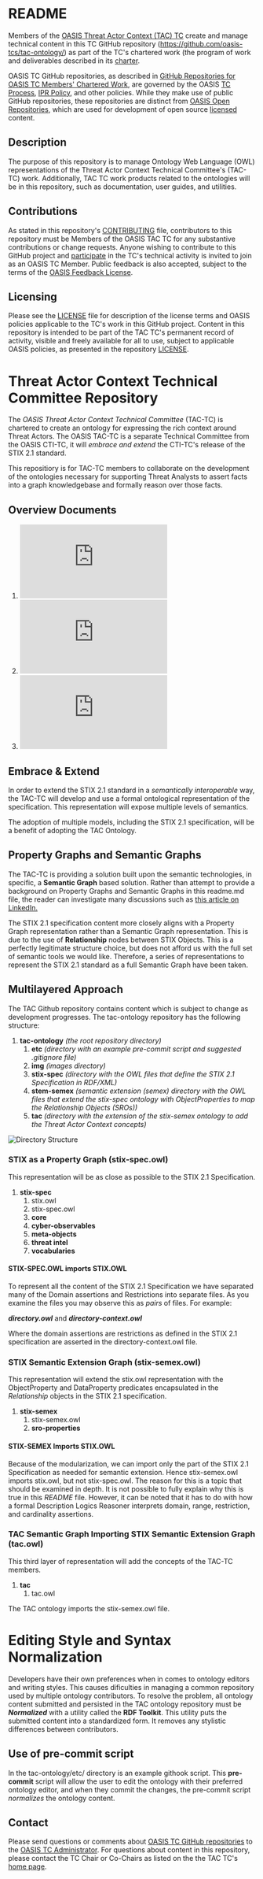 # README

Members of the [OASIS Threat Actor Context (TAC) TC](https://www.oasis-open.org/committees/tac/) create and manage technical content in this TC GitHub repository (https://github.com/oasis-tcs/tac-ontology/) as part of the TC's chartered work (the program of work and deliverables described in its [charter](https://www.oasis-open.org/committees/tac/charter.php).

OASIS TC GitHub repositories, as described in [GitHub Repositories for OASIS TC Members' Chartered Work](https://www.oasis-open.org/resources/tcadmin/github-repositories-for-oasis-tc-members-chartered-work), are governed by the OASIS [TC Process](https://www.oasis-open.org/policies-guidelines/tc-process), [IPR Policy](https://www.oasis-open.org/policies-guidelines/ipr), and other policies. While they make use of public GitHub repositories, these repositories are distinct from [OASIS Open Repositories](https://www.oasis-open.org/resources/open-repositories), which are used for development of open source [licensed](https://www.oasis-open.org/resources/open-repositories/licenses) content.

## Description

The purpose of this repository is to manage Ontology Web Language (OWL) representations of the Threat Actor Context Technical Committee's (TAC-TC) work.
Additionally, TAC TC work products related to the ontologies will be in this
repository, such as documentation, user guides, and utilities.

## Contributions

As stated in this repository's [CONTRIBUTING](https://github.com/oasis-tcs/tac-ontology/blob/master/CONTRIBUTING.md) file, contributors to this repository must be Members of the OASIS TAC TC for any substantive contributions or change requests. Anyone wishing to contribute to this GitHub project and [participate](https://www.oasis-open.org/join/participation-instructions) in the TC's technical activity is invited to join as an OASIS TC Member. Public feedback is also accepted, subject to the terms of the [OASIS Feedback License](https://www.oasis-open.org/policies-guidelines/ipr#appendixa). 

## Licensing

Please see the [LICENSE](https://github.com/oasis-tcs/tac-ontology/blob/master/LICENSE.md) file for description of the license terms and OASIS policies applicable to the TC's work in this GitHub project. Content in this repository is intended to be part of the TAC TC's permanent record of activity, visible and freely available for all to use, subject to applicable OASIS policies, as presented in the repository [LICENSE](https://github.com/oasis-tcs/tac-ontology/blob/master/LICENSE.md). 

# Threat Actor Context Technical Committee Repository
The *OASIS Threat Actor Context Technical Committee* (TAC-TC) is chartered to create an ontology for expressing the rich context around Threat Actors. The OASIS TAC-TC is a separate Technical Committee from the OASIS CTI-TC, it will *embrace and extend* the CTI-TC's release of the STIX 2.1 standard.

This repositiory is for TAC-TC members to collaborate on the development of the ontologies necessary for supporting Threat Analysts to assert facts into a graph knowledgebase and formally reason over those facts.

## Overview Documents
1. ![STIX Specification Ontology](https://github.com/oasis-tcs/tac-ontology/docs/gh-docs/stix-spec.md)
2. ![STIX Semantic Extension Ontology](https://github.com/oasis-tcs/tac-ontology/docs/gh-docs/stix-semex.md)
3. ![Threat Actor Context Ontology](https://github.com/oasis-tcs/tac-ontology/docs/gh-docs/tac.md)


## Embrace & Extend
In order to extend the STIX 2.1 standard in a *semantically interoperable* way, the TAC-TC will develop and use a formal ontological representation of the specification. This representation will expose multiple levels of semantics.

The adoption of multiple models, including the STIX 2.1 specification, will be a benefit of adopting the TAC Ontology.

## Property Graphs and Semantic Graphs
The TAC-TC is providing a solution built upon the semantic technologies, in specific, a **Semantic Graph** based solution. Rather than attempt to provide a background on Property Graphs and Semantic Graphs in this readme.md file, the reader can investigate many discussions such as [this article on LinkedIn.](https://www.linkedin.com/pulse/semantic-knowledge-graphs-versus-property-andreas-blumauer/)

The STIX 2.1 specification content more closely aligns with a Property Graph representation rather than a Semantic Graph representation. This is due to the use of **Relationship** nodes between STIX Objects. This is a perfectly legitimate structure choice, but does not afford us with the full set of semantic tools we would like. Therefore, a series of representations to represent the STIX 2.1 standard as a full Semantic Graph have been taken.

## Multilayered Approach
The TAC Github repository contains content which is subject to change as development progresses. The tac-ontology repository has the following structure:

1. **tac-ontology** *(the root repository directory)*
	1. **etc** *(directory with an example pre-commit script and suggested .gitignore file)*
	1. **img** *(images directory)*
	1. **stix-spec** *(directory with the OWL files that define the STIX 2.1 Specification in RDF/XML)*
	1. **stem-semex** *(semantic extension (semex) directory with the OWL files that extend the stix-spec ontology with ObjectProperties to map the Relationship Objects (SROs))*
	1. **tac** *(directory with the extension of the stix-semex ontology to add the Threat Actor Context concepts)*
	
![Directory Structure](/img/main/tac-ontology-folder-structure.png)

### STIX as a Property Graph (stix-spec.owl)
This representation will be as close as possible to the STIX 2.1 Specification.

1. **stix-spec**
	1. stix.owl
	1. stix-spec.owl
	1. **core** 
	1. **cyber-observables**
	1. **meta-objects**
	1. **threat intel**
	1. **vocabularies**
	
#### STIX-SPEC.OWL imports STIX.OWL
To represent all the content of the STIX 2.1 Specification we have separated many of the Domain assertions and Restrictions into separate files. As you examine the files you may observe this as _pairs_ of files. For example:

***directory.owl*** and ***directory-context.owl***

Where the domain assertions are restrictions as defined in the STIX 2.1 specification are asserted in the directory-context.owl file.

### STIX Semantic Extension Graph (stix-semex.owl)
This representation will extend the stix.owl representation with the ObjectProperty and DataProperty predicates encapsulated in the *Relationship* objects in the STIX 2.1 specification.
 
1. **stix-semex**
	1. stix-semex.owl
	1. **sro-properties**
	
#### STIX-SEMEX Imports STIX.OWL
Because of the modularization, we can import only the part of the STIX 2.1 Specification as needed for semantic extension. Hence stix-semex.owl imports stix.owl, but not stix-spec.owl. The reason for this is a topic that should be examined in depth. It is not possible to fully explain why this is true in this *README* file. However, it can be noted that it has to do with how a formal Description Logics Reasoner interprets domain, range, restriction, and cardinality assertions. 

### TAC Semantic Graph Importing STIX Semantic Extension Graph (tac.owl)
This third layer of representation will add the concepts of the TAC-TC members.

1. **tac**
	1. tac.owl
	
The TAC ontology imports the stix-semex.owl file.

# Editing Style and Syntax Normalization
Developers have their own preferences when in comes to ontology editors and writing styles. This causes dificulties in managing a common repository used by multiple ontology contributors. To resolve the problem, all ontology content submitted and persisted in the TAC ontology repository must be ***Normalized*** with a utility called the **RDF Toolkit**. This utility puts the submitted content into a standardized form. It removes any stylistic differences between contributors.

## Use of **pre-commit** script
In the tac-ontology/etc/ directory is an example githook script. This **pre-commit** script will allow the user to edit the ontology with their preferred ontology editor, and when they commit the changes, the pre-commit script _normalizes_ the ontology content. 

## Contact

Please send questions or comments about [OASIS TC GitHub repositories](https://www.oasis-open.org/resources/tcadmin/github-repositories-for-oasis-tc-members-chartered-work) to the [OASIS TC Administrator](mailto:tc-admin@oasis-open.org).  For questions about content in this repository, please contact the TC Chair or Co-Chairs as listed on the the TAC TC's [home page](https://www.oasis-open.org/committees/tac/).

 

